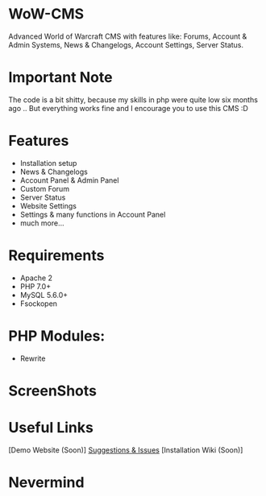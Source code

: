 # WoW-CMS

Advanced World of Warcraft CMS with features like: Forums, Account &amp; Admin Systems, News &amp; Changelogs, Account Settings, Server Status.

# Important Note

The code is a bit shitty, because my skills in php were quite low six months ago .. But everything works fine and I encourage you to use this CMS :D

# Features
- Installation setup
- News & Changelogs
- Account Panel & Admin Panel
- Custom Forum
- Server Status
- Website Settings
- Settings & many functions in Account Panel
- much more...

# Requirements
- Apache 2
- PHP 7.0+
- MySQL 5.6.0+
- Fsockopen

# PHP Modules:
- Rewrite

# ScreenShots


# Useful Links
[Demo Website (Soon)]
[Suggestions & Issues](https://github.com/Markuu/WoW-CMS/issues)
[Installation Wiki (Soon)]

# Nevermind
